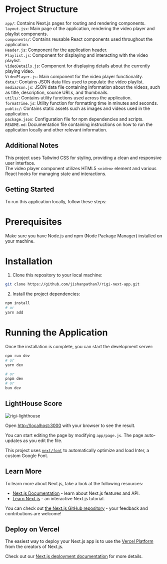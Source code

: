 
# Project Structure
`app/`: Contains Next.js pages for routing and rendering components.<br/>
`layout.jsx`: Main page of the application, rendering the video player and playlist components.<br/>
`components/`: Contains reusable React components used throughout the application.<br/>
`Header.js`: Component for the application header. <br/>
`Playlist.js`: Component for displaying and interacting with the video playlist.<br/>
`VideoDetails.js`: Component for displaying details about the currently playing video.<br/>
`VideoPlayer.js`: Main component for the video player functionality.<br/>
`data/`: Contains JSON data files used to populate the video playlist.<br/>
`mediaJson.js`: JSON data file containing information about the videos, such as title, description, source URLs, and thumbnails.<br/>
`utils/`: Contains utility functions used across the application.<br/>
`formatTime.js`: Utility function for formatting time in minutes and seconds.<br/>
`public/`: Contains static assets such as images and videos used in the application.<br/>
`package.json`: Configuration file for npm dependencies and scripts.<br/>
`README.md`: Documentation file containing instructions on how to run the application locally and other relevant information.<br/>

## Additional Notes
This project uses Tailwind CSS for styling, providing a clean and responsive user interface.<br />
The video player component utilizes HTML5 `<video>` element and various React hooks for managing state and interactions.

## Getting Started

To run this application locally, follow these steps:

# Prerequisites
Make sure you have Node.js and npm (Node Package Manager) installed on your machine.

# Installation
1. Clone this repository to your local machine:

```bash
git clone https://github.com/jishanpathan7/rigi-next-app.git
```

2. Install the project dependencies:

```bash
npm install
# or
yarn add
```


# Running the Application

Once the installation is complete, you can start the development server:

```bash
npm run dev
# or
yarn dev

# or
pnpm dev
# or
bun dev
```

## LightHouse Score
![rigi-lighthouse](https://github.com/jishanpathan7/rigi-next-app/assets/88240594/50ff0868-f103-4a5c-92dc-6360ac585d59)

Open [http://localhost:3000](http://localhost:3000) with your browser to see the result.

You can start editing the page by modifying `app/page.js`. The page auto-updates as you edit the file.

This project uses [`next/font`](https://nextjs.org/docs/basic-features/font-optimization) to automatically optimize and load Inter, a custom Google Font.

## Learn More

To learn more about Next.js, take a look at the following resources:

- [Next.js Documentation](https://nextjs.org/docs) - learn about Next.js features and API.
- [Learn Next.js](https://nextjs.org/learn) - an interactive Next.js tutorial.

You can check out [the Next.js GitHub repository](https://github.com/vercel/next.js/) - your feedback and contributions are welcome!

## Deploy on Vercel

The easiest way to deploy your Next.js app is to use the [Vercel Platform](https://vercel.com/new?utm_medium=default-template&filter=next.js&utm_source=create-next-app&utm_campaign=create-next-app-readme) from the creators of Next.js.

Check out our [Next.js deployment documentation](https://nextjs.org/docs/deployment) for more details.

